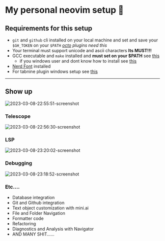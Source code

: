 # My personal neovim setup 🤡

## Requirements for this setup 
- `git` and `github` cli installed on your local machine and set and save your `$GH_TOKEN` on your `$PATH` _[octo](https://github.com/pwntester/octo.nvim) plugins need this_
- Your terminal must support unicode and ascii characters **Its MUST!!!**
- GCC executable and `make` installed and **must set on your $PATH** see [this](https://code.visualstudio.com/docs/cpp/config-mingw)
    - if you windows user and dont know how to install see [this](https://www.mingw-w64.org)
- [Nerd Font](https://github.com/ryanoasis/nerd-fonts) installed 
- For tabnine plugin windows setup see [this](https://github.com/tzachar/cmp-tabnine)

---

## Show up
![2023-03-08-22:55:51-screenshot](https://user-images.githubusercontent.com/88357663/223770055-e182a376-a7ef-4b57-a698-4363f780704f.png)

### Telescope
![2023-03-08-22:56:30-screenshot](https://user-images.githubusercontent.com/88357663/223770014-a84fb24b-8f24-41e9-9f32-a7e011391e36.png)

### LSP
![2023-03-08-23:20:02-screenshot](https://user-images.githubusercontent.com/88357663/223769870-05435978-3007-40e8-839b-cbeb7eb72303.png)

### Debugging
![2023-03-08-23:18:52-screenshot](https://user-images.githubusercontent.com/88357663/223769975-d2f7288a-6f39-436a-a286-10a991a77db2.png)

### Etc....
- Database integration
- Git and Github integration
- Text object customization with mini.ai
- File and Folder Navigation
- Formatter code
- Refactoring
- Diagnostics and Analysis with Navigator
- AND MANY SHIT......

